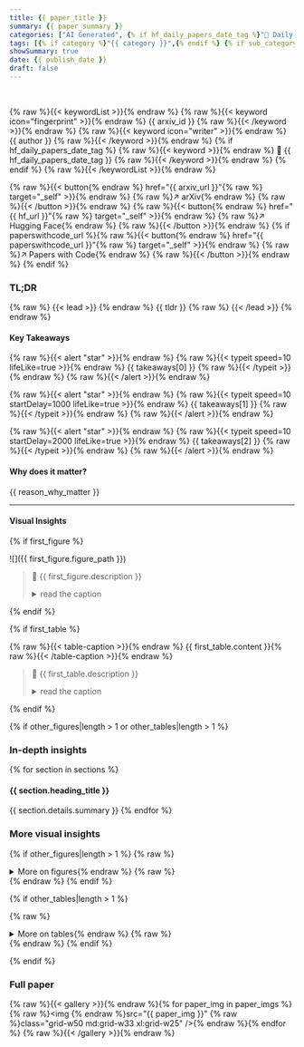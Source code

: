 ```yaml
---
title: {{ paper_title }}
summary: {{ paper_summary }}
categories: ["AI Generated", {% if hf_daily_papers_date_tag %}"🤗 Daily Papers"{% endif %}]
tags: [{% if category %}"{{ category }}",{% endif %} {% if sub_category %}"{{ sub_category }}",{% endif %} {% if affiliation %}"🏢 {{ affiliation }}",{% endif %}]
showSummary: true
date: {{ publish_date }}
draft: false
---
```


<br>

{% raw %}{{< keywordList >}}{% endraw %}
{% raw %}{{< keyword icon="fingerprint" >}}{% endraw %} {{ arxiv_id }} {% raw %}{{< /keyword >}}{% endraw %}
{% raw %}{{< keyword icon="writer" >}}{% endraw %} {{ author }} {% raw %}{{< /keyword >}}{% endraw %}
{% if hf_daily_papers_date_tag %} 
{% raw %}{{< keyword >}}{% endraw %} 🤗 {{ hf_daily_papers_date_tag }} {% raw %}{{< /keyword >}}{% endraw %}
{% endif %} 
{% raw %}{{< /keywordList >}}{% endraw %}

{% raw %}{{< button{% endraw %} href="{{ arxiv_url }}"{% raw %} target="_self" >}}{% endraw %}
{% raw %}↗ arXiv{% endraw %}
{% raw %}{{< /button >}}{% endraw %}
{% raw %}{{< button{% endraw %} href="{{ hf_url }}"{% raw %} target="_self" >}}{% endraw %}
{% raw %}↗ Hugging Face{% endraw %}
{% raw %}{{< /button >}}{% endraw %}
{% if paperswithcode_url %}{% raw %}{{< button{% endraw %} href="{{ paperswithcode_url }}"{% raw %} target="_self" >}}{% endraw %}
{% raw %}↗ Papers with Code{% endraw %}
{% raw %}{{< /button >}}{% endraw %}
{% endif %}

### TL;DR

{% raw %}
{{< lead >}}
{% endraw %}
{{ tldr }}
{% raw %}
{{< /lead >}}
{% endraw %}

#### Key Takeaways

{% raw %}{{< alert "star" >}}{% endraw %}
{% raw %}{{< typeit speed=10 lifeLike=true >}}{% endraw %} {{ takeaways[0] }} {% raw %}{{< /typeit >}}{% endraw %}
{% raw %}{{< /alert >}}{% endraw %}

{% raw %}{{< alert "star" >}}{% endraw %}
{% raw %}{{< typeit speed=10 startDelay=1000 lifeLike=true >}}{% endraw %} {{ takeaways[1] }} {% raw %}{{< /typeit >}}{% endraw %}
{% raw %}{{< /alert >}}{% endraw %}

{% raw %}{{< alert "star" >}}{% endraw %}
{% raw %}{{< typeit speed=10 startDelay=2000 lifeLike=true >}}{% endraw %} {{ takeaways[2] }} {% raw %}{{< /typeit >}}{% endraw %}
{% raw %}{{< /alert >}}{% endraw %}

#### Why does it matter?
{{ reason_why_matter }}

------
#### Visual Insights

{% if first_figure %}

![]({{ first_figure.figure_path }})

> 🔼 {{ first_figure.description }}
> <details>
> <summary>read the caption</summary>
> {{ first_figure.caption }}
> </details>

{% endif %}

{% if first_table %}

{% raw %}{{< table-caption >}}{% endraw %}
{{ first_table.content }}{% raw %}{{< /table-caption >}}{% endraw %}

> 🔼 {{ first_table.description }}
> <details>
> <summary>read the caption</summary>
> {{ first_table.caption }}
> </details>

{% endif %}

{% if other_figures|length > 1 or other_tables|length > 1 %}

### In-depth insights

{% for section in sections %}
#### {{ section.heading_title }}
{{ section.details.summary }}
{% endfor %}

### More visual insights
{% if other_figures|length > 1 %}
{% raw %}<details>{% endraw %}
{% raw %}<summary>More on figures{% endraw %}
{% raw %}</summary>{% endraw %}

{% for figure in other_figures %}
![]({{ figure.figure_path }})

> 🔼 {{ figure.description }}
> <details>
> <summary>read the caption</summary>
> {{ figure.caption }}
> </details>


{% endfor %}
{% raw %}</details>{% endraw %}
{% endif %}

{% if other_tables|length > 1 %}

{% raw %}<details>{% endraw %}
{% raw %}<summary>More on tables{% endraw %}
{% raw %}</summary>{% endraw %}

{% for table in other_tables %}
{% raw %}{{< table-caption >}}{% endraw %}
{{ table.content }}{% raw %}{{< /table-caption >}}{% endraw %}
> 🔼 {{ table.description }}
> <details>
> <summary>read the caption</summary>
> {{ table.caption }}
> </details>
{% endfor %}
{% raw %}</details>{% endraw %}
{% endif %}

{% endif %}

### Full paper

{% raw %}{{< gallery >}}{% endraw %}{% for paper_img in paper_imgs %}
{% raw %}<img {% endraw %}src="{{ paper_img }}" {% raw %}class="grid-w50 md:grid-w33 xl:grid-w25" />{% endraw %}{% endfor %}
{% raw %}{{< /gallery >}}{% endraw %}
